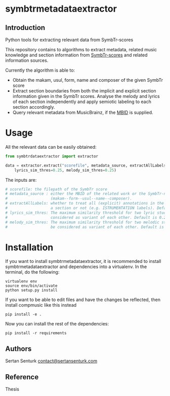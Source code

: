 symbtrmetadataextractor
===========

Introduction
------------
Python tools for extracting relevant data from SymbTr-scores

This repository contains to algorithms to extract metadata, related music knowledge and section information from [SymbTr-scores](https://github.com/MTG/SymbTr) and related information sources. 

Currently the algorithm is able to:
- Obtain the makam, usul, form, name and composer of the given SymbTr score
- Extract section boundaries from both the implicit and explicit section information given in the SymbTr scores. Analyse the melody and lyrics of each section independently and apply semiotic labeling to each section accordingly.
- Query relevant metadata from MusicBrainz, if the [MBID](https://musicbrainz.org/doc/MusicBrainz_Identifier) is supplied.

Usage
=======
All the relevant data can be easily obtained:

```python
from symbtrdataextractor import extractor

data = extractor.extract("scorefile", metadata_source, extractAllLabels=False, 
    lyrics_sim_thres=0.25, melody_sim_thres=0.25)
```

The inputs are:
```python
# scorefile: the filepath of the SymbTr score
# metadata_source :	either the MBID of the related work or the SymbTr-name 
#					(makam--form--usul--name--composer).
# extractAllLabels: whether to treat all (explicit) annotations in the lyrics as 
#					a section or not (e.g. ISTRUMENTATION labels). Default is False.
# lyrics_sim_thres: The maximum similarity threshold for two lyric stuctures to be 
#					considered as variant of each other. Default is 0.25.
# melody_sim_thres: The maximum similarity threshold for two melodic stuctures to 
#					be considered as variant of each other. Default is 0.25.
```

Installation
============

If you want to install symbtrmetadataextractor, it is recommended to install symbtrmetadataextractor and dependencies into a virtualenv. In the terminal, do the following:

    virtualenv env
    source env/bin/activate
    python setup.py install

If you want to be able to edit files and have the changes be reflected, then
install compmusic like this instead

    pip install -e .

Now you can install the rest of the dependencies:

    pip install -r requirements

Authors
-------
Sertan Senturk
contact@sertansenturk.com

Reference
-------
Thesis
